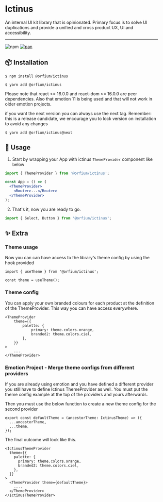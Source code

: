 # Ictinus

An internal UI kit library that is opinionated. Primary focus is to solve UI duplications and provide a unified and cross product UX, UI and accessibility.

<hr />

![npm](https://img.shields.io/npm/v/@orfium/ictinus)
[![pan](https://github.com/Orfium/orfium-ictinus/workflows/CI/badge.svg)](https://github.com/Orfium/orfium-ictinus/actions)

## 📦 Installation

```text
$ npm install @orfium/ictinus
```

```text
$ yarn add @orfium/ictinus
```
Please note that react >= 16.0.0 and react-dom >= 16.0.0 are peer dependencies. Also that emotion 11 is being used and that
will not work in older emotion projects.

if you want the next version you can always use the next tag.
Remember: this is a release candidate, we encourage you to lock version on installation to avoid any changes

```text
$ yarn add @orfium/ictinus@next
```

## 🔨 Usage

1. Start by wrapping your App with ictinus `ThemeProvider` component like below

```jsx
import { ThemeProvider } from '@orfium/ictinus';

const App = () => (
  <ThemeProvider>
    <Router>...</Router>
  </ThemeProvider>
);
```

2.  That's it, now you are ready to go.

```js
import { Select, Button } from '@orfium/ictinus';
```

## ✨ Extra

### Theme usage

Now you can can have access to the library's theme config by using the hook provided

```
import { useTheme } from '@orfium/ictinus';

const theme = useTheme();
```

### Theme config

You can apply your own branded colours for each product at the definition of the ThemeProvider. This way you can have access everywhere.

```
<ThemeProvider
    theme={{
        palette: {
            primary: theme.colors.orange,
            branded2: theme.colors.ciel,
        },
    }}
>
    ...
</ThemeProvider>
```

### Emotion Project - Merge theme configs from different providers

If you are already using emotion and you have defined a different provider you still have to define Ictinus ThemeProvider as well. You must put the theme config example at the top of the providers and yours afterwards.

Then you must use the below function to create a new theme config for the second provider

```
export const defaultTheme = (ancestorTheme: IctinusTheme) => ({
  ...ancestorTheme,
  ...theme,
});
```

The final outcome will look like this.

```
<IctinusThemeProvider
  theme={{
    palette: {
      primary: theme.colors.orange,
      branded2: theme.colors.ciel,
    },
  }}
>
  <ThemeProvider theme={defaultTheme}>
    ....
  </ThemeProvider>
</IctinusThemeProvider>
```
